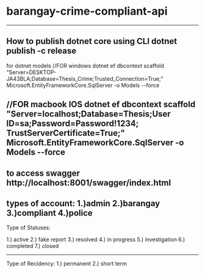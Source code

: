 # barangay-crime-compliant-api
---------------------------------------------------------------------------------------------------------------
How to publish dotnet core using CLI
dotnet publish -c release
---------------------------------------------------------------------------------------------------------------
for dotnet models
//FOR windows
dotnet ef dbcontext scaffold "Server=DESKTOP-JA43BLA;Database=Thesis_Crime;Trusted_Connection=True;" Microsoft.EntityFrameworkCore.SqlServer -o Models --force

//FOR macbook IOS
dotnet ef dbcontext scaffold "Server=localhost;Database=Thesis;User ID=sa;Password=Password!1234; TrustServerCertificate=True;" Microsoft.EntityFrameworkCore.SqlServer -o Models --force
---------------------------------------------------------------------------------------------------------------
to access swagger
http://localhost:8001/swagger/index.html
----------------------------------------------------------------------------------------------------------------------------------------
types of account:
1.)admin
2.)barangay
3.)compliant
4.)police
---------------------------------------------------------------------------------------------------------------
Type of Statuses:

1.) active
2.) fake report
3.) resolved
4.) in progress
5.) investigation
6.) completed
7.) closed

---------------------------------------------------------------------------------------------------------------
Type of Recidency:
1.) permanent
2.) short term